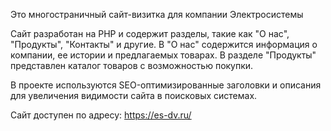 Это многостраничный сайт-визитка для компании Электросистемы

Сайт разработан на PHP и содержит разделы, такие как "О нас", "Продукты", "Контакты" и другие. В "О нас" содержится информация о компании, ее истории и предлагаемых товарах. В разделе "Продукты" представлен каталог товаров с возможностью покупки.

В проекте используются SEO-оптимизированные заголовки и описания для увеличения видимости сайта в поисковых системах.

Сайт доступен по адресу: https://es-dv.ru/
